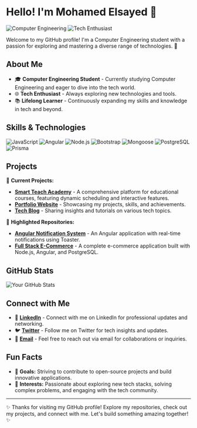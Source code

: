# Hello! I'm Mohamed Elsayed 👋

![Computer Engineering](https://img.shields.io/badge/Computer%20Engineering-%E2%9C%94-green?style=flat-square)
![Tech Enthusiast](https://img.shields.io/badge/Tech%20Enthusiast-%F0%9F%91%8C-blue?style=flat-square)

Welcome to my GitHub profile! I'm a Computer Engineering student with a passion for exploring and mastering a diverse range of technologies. 🚀

## About Me

- 🎓 **Computer Engineering Student** - Currently studying Computer Engineering and eager to dive into the tech world.
- 🌐 **Tech Enthusiast** - Always exploring new technologies and tools.
- 📚 **Lifelong Learner** - Continuously expanding my skills and knowledge in tech and beyond.

## Skills & Technologies

![JavaScript](https://img.shields.io/badge/JavaScript-%F0%9F%92%BB-yellow?style=flat-square)
![Angular](https://img.shields.io/badge/Angular-%E2%9C%94-red?style=flat-square)
![Node.js](https://img.shields.io/badge/Node.js-%F0%9F%8F%89-green?style=flat-square)
![Bootstrap](https://img.shields.io/badge/Bootstrap-%F0%9F%8F%AB-blue?style=flat-square)
![Mongoose](https://img.shields.io/badge/Mongoose-%E2%9C%94-blue?style=flat-square)
![PostgreSQL](https://img.shields.io/badge/PostgreSQL-%E2%9C%94-orange?style=flat-square)
![Prisma](https://img.shields.io/badge/Prisma-%E2%9C%94-blue?style=flat-square)

## Projects

🔭 **Current Projects:**
- **[Smart Teach Academy](https://github.com/MohamedElsaeed424/smart-teach-academy)** - A comprehensive platform for educational courses, featuring dynamic scheduling and interactive features.
- **[Portfolio Website](https://github.com/MohamedElsaeed424/portfolio)** - Showcasing my projects, skills, and achievements.
- **[Tech Blog](https://github.com/MohamedElsaeed424/tech-blog)** - Sharing insights and tutorials on various tech topics.

🌟 **Highlighted Repositories:**
- **[Angular Notification System](https://github.com/MohamedElsaeed424/angular-notification-system)** - An Angular application with real-time notifications using Toaster.
- **[Full Stack E-Commerce](https://github.com/MohamedElsaeed424/full-stack-ecommerce)** - A complete e-commerce application built with Node.js, Angular, and PostgreSQL.

## GitHub Stats

![Your GitHub Stats](https://github-readme-stats.vercel.app/api?username=MohamedElsaeed424&show_icons=true&hide_title=true&hide=prs&count_private=true&include_all_commits=true&hide_rank=true&theme=radical)

## Connect with Me

- 💼 **[LinkedIn](https://www.linkedin.com/in/mohamed-elsayed)** - Connect with me on LinkedIn for professional updates and networking.
- 🐦 **[Twitter](https://twitter.com/MohamedElsaeed)** - Follow me on Twitter for tech insights and updates.
- 📧 **[Email](mailto:mohamed.elsayed@example.com)** - Feel free to reach out via email for collaborations or inquiries.

## Fun Facts

- 🎯 **Goals:** Striving to contribute to open-source projects and build innovative applications.
- 🧩 **Interests:** Passionate about exploring new tech stacks, solving complex problems, and engaging with the tech community.

---

✨ Thanks for visiting my GitHub profile! Explore my repositories, check out my projects, and connect with me. Let's build something amazing together! ✨

